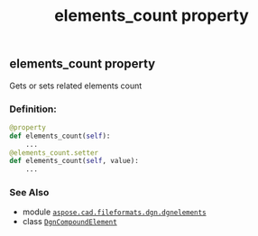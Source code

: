 ﻿---
title: elements_count property
second_title: Aspose.CAD for Python via .NET API References
description: 
type: docs
weight: 40
url: /aspose.cad.fileformats.dgn.dgnelements/dgncompoundelement/elements_count/
is_root: false
---

## elements_count property


Gets or sets related elements count
### Definition:
```python
@property
def elements_count(self):
    ...
@elements_count.setter
def elements_count(self, value):
    ...
```

### See Also
* module [`aspose.cad.fileformats.dgn.dgnelements`](../../)
* class [`DgnCompoundElement`](/cad/python-net/aspose.cad.fileformats.dgn.dgnelements/dgncompoundelement)
